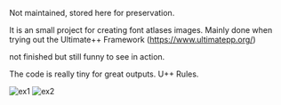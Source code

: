 
Not maintained, stored here for preservation.

It is an small project for creating font atlases images.
Mainly done when trying out the Ultimate++ Framework (https://www.ultimatepp.org/)

not finished but still funny to see in action.

The code is really tiny for great outputs. U++ Rules.

![ex1](https://user-images.githubusercontent.com/6534441/116695988-9b0c7800-a9c1-11eb-841f-a5001da5db35.png)
![ex2](https://user-images.githubusercontent.com/6534441/116696028-a5c70d00-a9c1-11eb-8d29-fa06fe34de80.png)
